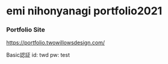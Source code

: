 # emi nihonyanagi portfolio2021

### Portfolio Site
https://portfolio.twowillowsdesign.com/

Basic認証
id: twd
pw: test
